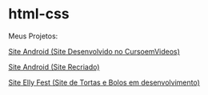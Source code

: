 # html-css

Meus Projetos:

<a href="https://edilsomar.github.io/html-css/Site%20Android/index.html">Site Android (Site Desenvolvido no CursoemVideos)</a>

<a href="https://edilsomar.github.io/html-css/Recriar-site-android/index.html">Site Android (Site Recriado)</a>

<a href="https://edilsomar.github.io/html-css/Elly-Fest/index.html">Site Elly Fest (Site de Tortas e Bolos em desenvolvimento)</a>

